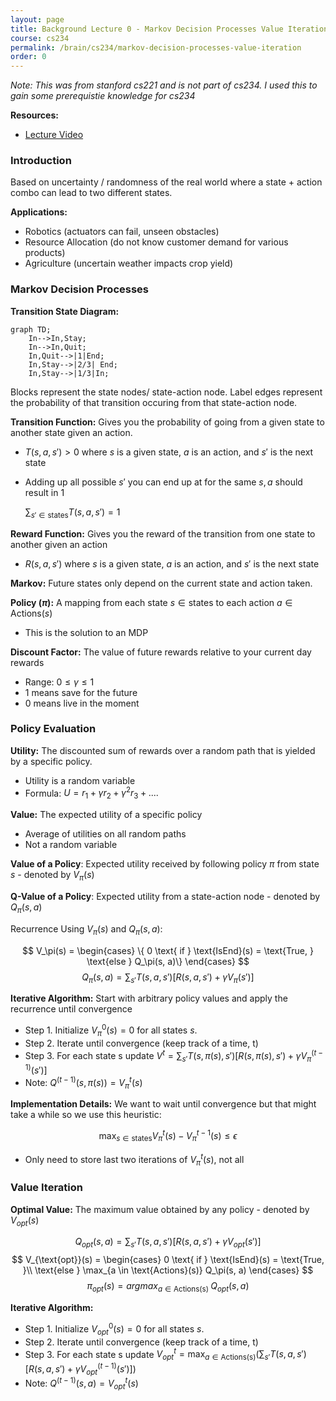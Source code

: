 ```yaml
---
layout: page
title: Background Lecture 0 - Markov Decision Processes Value Iteration
course: cs234
permalink: /brain/cs234/markov-decision-processes-value-iteration
order: 0
---
```


*Note: This was from stanford cs221 and is not part of cs234. I used this to gain some prerequistie knowledge for cs234*

**Resources:**
- [Lecture Video](https://youtu.be/9g32v7bK3Co?feature=shared)

### Introduction
Based on uncertainty / randomness of the real world where a state + action combo can lead to two different states.

**Applications:**
- Robotics (actuators can fail, unseen obstacles)
- Resource Allocation (do not know customer demand for various products)
- Agriculture (uncertain weather impacts crop yield)

### Markov Decision Processes

**Transition State Diagram:** 

```mermaid!
graph TD;
    In-->In,Stay;
    In-->In,Quit;
    In,Quit-->|1|End;
    In,Stay-->|2/3| End;
    In,Stay-->|1/3|In;
```

Blocks represent the state nodes/ state-action node. Label edges represent the probability of that transition occuring from that state-action node.

**Transition Function:** Gives you the probability of going from a given state to another state given an action.
- $T(s, a, s') > 0$ where $s$ is a given state, $a$ is an action, and $s'$ is the next state
- Adding up all possible $s'$ you can end up at for the same $s, a$ should result in 1
    
    $\sum_{s' \in \text{states}}T(s, a, s') = 1$

**Reward Function:** Gives you the reward of the transition from one state to another given an action
- $R(s, a, s')$ where $s$ is a given state, $a$ is an action, and $s'$ is the next state

**Markov:** Future states only depend on the current state and action taken.

**Policy ($\pi$):** A mapping from each state $s \in \text{states}$ to each action $a \in \text{Actions}(s)$
- This is the solution to an MDP

**Discount Factor:** The value of future rewards relative to your current day rewards 
- Range: $0 \leq \gamma \leq 1$
- 1 means save for the future
- 0 means live in the moment

### Policy Evaluation

**Utility:** The discounted sum of rewards over a random path that is yielded by a specific policy.
- Utility is a random variable
- Formula: $U = r_1 + \gamma r_2 + \gamma^2 r_3 + ....$

**Value:** The expected utility of a specific policy
- Average of utilities on all random paths
- Not a random variable

**Value of a Policy**: Expected utility received by following policy $\pi$ from state $s$ - denoted by $V_\pi(s)$

**Q-Value of a Policy**: Expected utility from a state-action node - denoted by $Q_\pi(s, a)$

Recurrence Using $V_\pi(s)$ and $Q_\pi(s, a)$:

$$
V_\pi(s) = 
    \begin{cases}
        \{
        0 \text{ if } \text{IsEnd}(s) = \text{True, }
            \text{else } Q_\pi(s, a)\}
    \end{cases}
$$
$$Q_\pi(s, a) = \sum_{s'}T(s, a, s')[R(s, a, s') + \gamma V_\pi(s')]$$

**Iterative Algorithm:** Start with arbitrary policy values and apply the recurrence until convergence

- Step 1. Initialize $V^0_\pi(s) = 0$ for all states $s$.
- Step 2. Iterate until convergence (keep track of a time, t)
- Step 3. For each state s update $V^t = \sum_{s'}T(s, \pi(s), s')[R(s, \pi(s), s') + \gamma V^{(t-1)}_\pi(s')]$
- Note:  $Q^{(t-1)}(s, \pi(s)) = V^t_\pi(s)$

**Implementation Details:** We want to wait until convergence but that might take a while so we use this heuristic:

$$\text{max}_{s \in \text{states}} V^t _\pi(s) - V^{t-1} _\pi(s) \leq \epsilon$$

- Only need to store last two iterations of $V^t_\pi(s)$, not all 

### Value Iteration

**Optimal Value:** The maximum value obtained by any policy - denoted by $V_{opt}(s)$

$$Q_{opt}(s, a) = \sum_{s'}T(s, a, s')[R(s, a, s') + \gamma V_{opt}(s')]$$
$$
V_{\text{opt}}(s) = 
\begin{cases}
0 \text{ if } \text{IsEnd}(s) = \text{True, }\\
\text{else } \max_{a \in \text{Actions}(s)} Q_\pi(s, a)
\end{cases}
$$
$$\pi_{opt}(s) = argmax_{a \in \text{Actions(s) }} \text{ }Q_{opt}(s,a)$$

**Iterative Algorithm:** 
- Step 1. Initialize $V^0_{opt}(s) = 0$ for all states $s$.
- Step 2. Iterate until convergence (keep track of a time, t)
- Step 3. For each state s update $V_{opt}^t = \text{max}_{a \in \text{Actions(s)}} (\sum _{s'}T(s, a, s')[R(s, a, s') + \gamma V^{(t-1)} _{opt}(s')])$
- Note:  $Q^{(t-1)}(s, a) = V^t_{opt}(s)$
